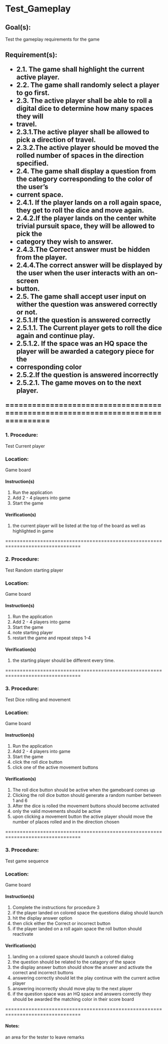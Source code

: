 <h1> Test_Gameplay </h1>
<h2>Goal(s):</h2> Test the gameplay requirements for the game

<h2>Requirement(s):

*   2.1. The game shall highlight the current active player.
*   2.2. The game shall randomly select a player to go first.
*   2.3. The active player shall be able to roll a digital dice to determine how many spaces they will
*   travel.
*   2.3.1.The active player shall be allowed to pick a direction of travel.
*   2.3.2.The active player should be moved the rolled number of spaces in the direction specified.
*   2.4. The game shall display a question from the category corresponding to the color of the user’s
*   current space.
*   2.4.1. If the player lands on a roll again space, they get to roll the dice and move again.
*   2.4.2.If the player lands on the center white trivial pursuit space, they will be allowed to pick the
*   category they wish to answer.
*   2.4.3.The Correct answer must be hidden from the player.
*   2.4.4.The correct answer will be displayed by the user when the user interacts with an on-screen
*   button.
*   2.5. The game shall accept user input on wither the question was answered correctly or not.
*   2.5.1.If the question is answered correctly
*   2.5.1.1. The Current player gets to roll the dice again and continue play.
*   2.5.1.2. If the space was an HQ space the player will be awarded a category piece for the
*   corresponding color
*   2.5.2.If the question is answered incorrectly
*   2.5.2.1. The game moves on to the next player.

================================================================================

<h3>1. Procedure: </h3> Test Current player

<h3>Location:</h3> Game board

<h4>  Instruction(s) </h4>

1.  Run the application
2.  Add 2 - 4 players into game
3.  Start the game

<h4>  Verification(s) </h4>

1.  the current player will be listed at the top of the board as well as highlighted in game
  
================================================================================

<h3>2. Procedure: </h3> Test Random starting player

<h3>Location:</h3> Game board

<h4>  Instruction(s) </h4>

1.  Run the application
2.  Add 2 - 4 players into game
3.  Start the game
4.  note starting player
5.  restart the game and repeat steps 1-4

<h4>  Verification(s) </h4>

1.  the starting player should be different every time.
 
================================================================================

<h3>3. Procedure: </h3> Test Dice rolling and movement

<h3>Location:</h3> Game board

<h4>  Instruction(s) </h4>

1.  Run the application
2.  Add 2 - 4 players into game
3.  Start the game
4.  click the roll dice button 
5.  click one of the active movement buttons

<h4>  Verification(s) </h4>


1.  The roll dice button should be active when the gameboard comes up
2.  Clicking the roll dice button should generate a random number between 1 and 6
3.  After the dice is rolled the movement buttons should become activated 
4.  only the valid movements should be active
5.  upon clicking a movement button the active player should move the number of places rolled and in the direction chosen 

 
================================================================================

<h3>3. Procedure: </h3> Test game sequence 

<h3>Location:</h3> Game board

<h4>  Instruction(s) </h4>

1.  Complete the instructions for procedure 3
2.  if the player landed on colored space the questions dialog should launch
3.  hit the display answer option 
4.  then click either the Correct or incorrect button
5.  if the player landed on a roll again space the roll button should reactivate

<h4>  Verification(s) </h4>

1.  landing on a colored space should launch a colored dialog
2.  the question should be related to the catagory of the space
2.  the display answer button should show the answer and activate the correct and incorrect buttons 
3.  answering correctly should let the play continue with the current active player
4.  answering incorrectly should move play to the next player
5.  if the question space was an HQ space and answers correctly they should be awarded the matching color in their score board 
 
================================================================================
<h4>Notes: </h4> an area for the tester to leave remarks